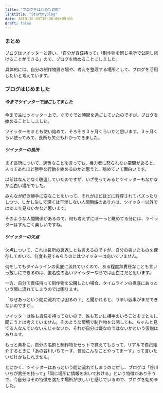 ```yaml
---
title: "ブログをはじめた目的"
linktitle: "Startmyblog"
date: 2019-10-03T15:30:08+09:00
draft: false
---
```



### まとめ
ブログはツイッターと違い、「自分が責任持って」「制作物を同じ場所で公開し続けることができる」ので、ブログを始めることにしました。

具体的には、自分の制作物置き場や、考えを整理する場所として、ブログを活用したいと考えています。


### ブログはじめました

##### 今までツイッターで過ごしてました

今まで主にツイッター上で、ぐでぐでと時間を過ごしていたのですが、ブログを始めることにしました。

ツイッターをまとも使い始めて、そろそろ３ヶ月くらいかと思います。３ヶ月くらい使ってみて、長所も欠点もわかってきました。

##### ツイッターの長所

まず長所について、適当なことを言っても、権力者に怒られない空間があると、人ってあれほど勝手な行動を始めるのかと思うと、眺めていて面白いです。

以前はなんとなく敬遠していたのですが、いざ使ってみるとツイッターもなかなか面白い場所でした。

みんなが好き勝手に変なことをいって、それがほどほどに許容されてバズったりしつつ、しかし決して深くは干渉しない人間関係のあり方は、ツイッター以外ではあまり見ないかなと思います。

そのような人間関係があるので、何も考えずにぼーっと眺めてる分には、ツイッターはすんごく楽しいですね。


##### ツイッターの欠点

欠点について、これは長所の裏返しとも言えるのですが、自分の書いたものを保存しておいて、何度も見てもらうのにはツイッターは向いていません。

何をしてもタイムラインの奥底に流れていくので、ある程度無責任なことも言いっ放しにできるのは、匿名性の高いツイッターならでは面白さだと思います。

一方、自分で責任持って制作物を公開したい場合、タイムラインの奥底にあっという間に流れてしまうのでは困ります。

「なぜあっという間に流れては困るの？」と聞かれると、うまい返事がまだできないのですが…

ツイッターは誰も責任を持ってないので、誰も互いに相手のいうことをまともに聞こうとは考えていません。そのような環境で制作物を公開しても、ちゃんと見てる人なんていないんじゃないか、それが自分は嫌なのではないかという仮説はあります。

もっと素朴に、自分の名前と制作物をセットで覚えてもらって、リアルで自己紹介するときに「あの谷川いちでーす、普段こんなことやってまーす」って言いたいだけかもしれません。

とにかく、ツイッターはあっという間に流れてしまうのに対し、ブログは「谷川いちが責任を持って」「同じ場所に情報をおいておける」という特徴がありそうで、今自分はその特徴を満たす場所が欲しいと感じているので、ブログを始めました。